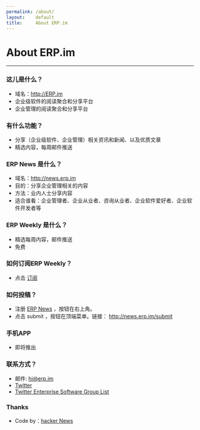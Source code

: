 ```yaml
---
permalink: /about/
layout:    default
title:     About ERP.im
---
```


# About ERP.im
------------

### 这儿是什么？

- 域名：<http://ERP.im>
- 企业级软件的阅读聚合和分享平台
- 企业管理的阅读聚合和分享平台

### 有什么功能？

- 分享（企业级软件、企业管理）相关资讯和新闻、以及优质文章
- 精选内容，每周邮件推送

### ERP News 是什么？

- 域名：<http://news.erp.im>
- 目的：分享企业管理相关的内容
- 方法：业内人士分享内容
- 适合谁看：企业管理者、企业从业者、咨询从业者、企业软件爱好者、企业软件开发者等

### ERP Weekly 是什么？

- 精选每周内容，邮件推送
- 免费

### 如何订阅ERP Weekly？

- 点击 [订阅](http://eepurl.com/7g1IL)

### 如何投稿？

- 注册 [ERP News](http://news.erp.im) ，按钮在右上角。
- 点击 submit ，按钮在顶端菜单。链接： <http://news.erp.im/submit>

### 手机APP

- 即将推出

### 联系方式？

- 邮件: hi@erp.im
- [Twitter](http://twitter.com/erpdotim)
- [Twitter Enterprise Software Group List](https://twitter.com/erpdotim/lists/esg)

### Thanks

- Code by：[hacker News](https://news.ycombinator.com)
